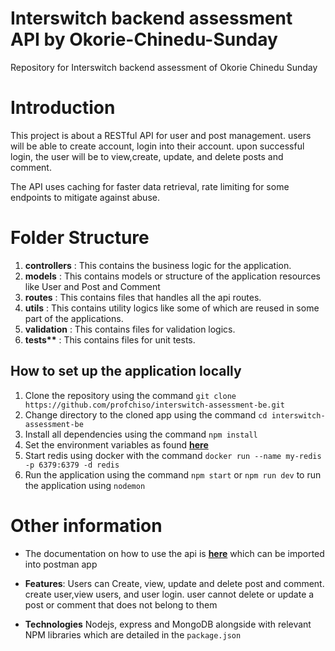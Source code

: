 # Interswitch backend assessment API by Okorie-Chinedu-Sunday

Repository for Interswitch backend assessment of Okorie Chinedu Sunday

# Introduction

This project is about a RESTful API for user and post management. users will be able to create account, login into their account. upon successful login, the user will be to view,create, update, and delete posts and comment.

The API uses caching for faster data retrieval, rate limiting for some endpoints to mitigate against abuse.

# Folder Structure

1. **controllers** : This contains the business logic for the application.
2. **models** : This contains models or structure of the application resources like User and Post and Comment
3. **routes** : This contains files that handles all the api routes.
4. **utils** : This contains utility logics like some of which are reused in some part of the applications.
5. **validation** : This contains files for validation logics.
6. **tests\*\*** : This contains files for unit tests.

## How to set up the application locally

1. Clone the repository using the command `git clone https://github.com/profchiso/interswitch-assessment-be.git`
2. Change directory to the cloned app using the command `cd interswitch-assessment-be`
3. Install all dependencies using the command `npm install`
4. Set the environment variables as found **[here](https://github.com/profchiso/interswitch-assessment-be/blob/main/env.example.txt)**
5. Start redis using docker with the command `docker run --name my-redis -p 6379:6379 -d redis`
6. Run the application using the command `npm start` or `npm run dev` to run the application using `nodemon`

# Other information

- The documentation on how to use the api is **[here](https://github.com/profchiso/interswitch-assessment-be/blob/main/Interswitch-assessment.postman_collection.json)** which can be imported into postman app

- **Features**: Users can Create, view, update and delete post and comment. create user,view users, and user login. user cannot delete or update a post or comment that does not belong to them

- **Technologies** Nodejs, express and MongoDB alongside with relevant NPM libraries which are detailed in the `package.json`
